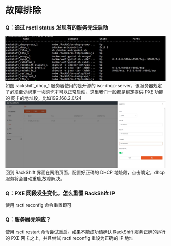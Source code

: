 # 故障排除
### Q：通过 rsctl status 发现有的服务无法启动
![runnob](./static/faq/dhcp-error.jpg)
如图 rackshift_dhcp_1 服务器使用的是开源的 isc-dhcp-server，该服务器规定了必须至少绑定一块网卡才可以正常启动，这里我们一般都是绑定提供 PXE 功能的
网卡的地址段，比如192.168.2.0/24
![runnob](./static/faq/dhcp-config.jpg)
回到 RackShift 界面在网络页面，配置好正确的 DHCP 地址段，点击确定，dhcp 服务将会自动重启,故障解决。

### Q：PXE 网段发生变化，怎么重置 RackShift IP
使用 rsctl reconfig 命令重置即可
 
### Q：服务器无响应？
使用 rsctl restart 命令尝试重启。如果不能成功请确认 RackShift 服务正确的运行的 PXE 网卡之上，并且尝试 rsctl reconfig
重设为正确的 IP 地址 
 
